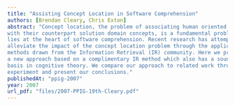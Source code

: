 ```yaml
---
title: "Assisting Concept Location in Software Comprehension"
authors: [Brendan Cleary, Chris Exton]
abstract: "Concept location, the problem of associating human oriented concepts
with their counterpart solution domain concepts, is a fundamental problem that
lies at the heart of software comprehension. Recent research has attempted to
alleviate the impact of the concept location problem through the application of
methods drawn from the Information Retrieval (IR) community. Here we present
a new approach based on a complimentary IR method which also has a sound
basis in cognitive theory. We compare our approach to related work through an
experiment and present our conclusions."
publishedAt: "ppig-2007"
year: 2007
url_pdf: "files/2007-PPIG-19th-Cleary.pdf"
---
```

